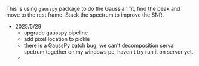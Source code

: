 This is using `gausspy` package to do the Gaussian fit, find the peak and move to the rest frame. Stack the spectrum to improve the SNR.

- 2025/5/29 
    - upgrade gausspy pipeline
	- add pixel location to pickle
	- there is a GaussPy batch bug, we can't decomposition serval spctrum together on my windows pc, haven't try run it on server yet.
	- 